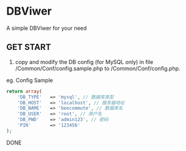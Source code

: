 ﻿# DBViwer 
A simple DBViwer for your need

## GET START

1. copy and modify the DB config (for MySQL only) in file /Common/Conf/config.sample.php to 
/Common/Conf/config.php.

eg. Config Sample
```php
return array(
	'DB_TYPE'   => 'mysql', // 数据库类型
	'DB_HOST'   => 'localhost', // 服务器地址
	'DB_NAME'   => 'beecommute', // 数据库名
	'DB_USER'   => 'root', // 用户名
	'DB_PWD'    => 'admin123', // 密码
	'PIN'       => '123456'
);
```
DONE